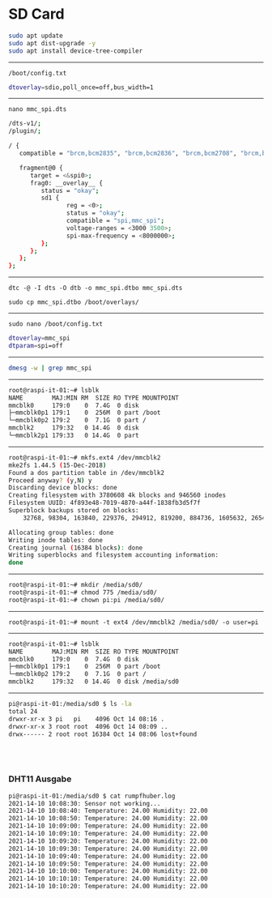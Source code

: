 # SD Card

```bash
sudo apt update
sudo apt dist-upgrade -y
sudo apt install device-tree-compiler
```

<hr>

`/boot/config.txt`

```bash
dtoverlay=sdio,poll_once=off,bus_width=1
```

<hr>

`nano mmc_spi.dts`

```bash
/dts-v1/;
/plugin/;

/ {
   compatible = "brcm,bcm2835", "brcm,bcm2836", "brcm,bcm2708", "brcm,bcm2709";

   fragment@0 {
      target = <&spi0>;
      frag0: __overlay__ {
         status = "okay";
         sd1 {
                reg = <0>;
                status = "okay";
                compatible = "spi,mmc_spi";
                voltage-ranges = <3000 3500>;
                spi-max-frequency = <8000000>;
         };
      };
   };
};
```

<hr>

`dtc -@ -I dts -O dtb -o mmc_spi.dtbo mmc_spi.dts`

`sudo cp mmc_spi.dtbo /boot/overlays/`

<hr>

`sudo nano /boot/config.txt`

```bash
dtoverlay=mmc_spi
dtparam=spi=off
```

<hr>

```bash
dmesg -w | grep mmc_spi
```

<hr>

```bash
root@raspi-it-01:~# lsblk
NAME        MAJ:MIN RM  SIZE RO TYPE MOUNTPOINT
mmcblk0     179:0    0  7.4G  0 disk
├─mmcblk0p1 179:1    0  256M  0 part /boot
└─mmcblk0p2 179:2    0  7.1G  0 part /
mmcblk2     179:32   0 14.4G  0 disk
└─mmcblk2p1 179:33   0 14.4G  0 part
```



<hr>

````bash
root@raspi-it-01:~# mkfs.ext4 /dev/mmcblk2
mke2fs 1.44.5 (15-Dec-2018)
Found a dos partition table in /dev/mmcblk2
Proceed anyway? (y,N) y
Discarding device blocks: done
Creating filesystem with 3780608 4k blocks and 946560 inodes
Filesystem UUID: 4f893e48-7019-4870-a44f-1838fb3d5f7f
Superblock backups stored on blocks:
	32768, 98304, 163840, 229376, 294912, 819200, 884736, 1605632, 2654208

Allocating group tables: done
Writing inode tables: done
Creating journal (16384 blocks): done
Writing superblocks and filesystem accounting information:
done
````

<hr>

```bash
root@raspi-it-01:~# mkdir /media/sd0/
root@raspi-it-01:~# chmod 775 /media/sd0/
root@raspi-it-01:~# chown pi:pi /media/sd0/
```

<hr>

`root@raspi-it-01:~# mount -t ext4 /dev/mmcblk2 /media/sd0/ -o user=pi`

<hr>

````bash
root@raspi-it-01:~# lsblk
NAME        MAJ:MIN RM  SIZE RO TYPE MOUNTPOINT
mmcblk0     179:0    0  7.4G  0 disk
├─mmcblk0p1 179:1    0  256M  0 part /boot
└─mmcblk0p2 179:2    0  7.1G  0 part /
mmcblk2     179:32   0 14.4G  0 disk /media/sd0
````

<hr>

````bash
pi@raspi-it-01:/media/sd0 $ ls -la
total 24
drwxr-xr-x 3 pi   pi    4096 Oct 14 08:16 .
drwxr-xr-x 3 root root  4096 Oct 14 08:09 ..
drwx------ 2 root root 16384 Oct 14 08:06 lost+found
````

<br><br>

### DHT11 Ausgabe

```bash
pi@raspi-it-01:/media/sd0 $ cat rumpfhuber.log
2021-14-10 10:08:30: Sensor not working...
2021-14-10 10:08:40: Temperature: 24.00 Humidity: 22.00
2021-14-10 10:08:50: Temperature: 24.00 Humidity: 22.00
2021-14-10 10:09:00: Temperature: 24.00 Humidity: 22.00
2021-14-10 10:09:10: Temperature: 24.00 Humidity: 22.00
2021-14-10 10:09:20: Temperature: 24.00 Humidity: 22.00
2021-14-10 10:09:30: Temperature: 24.00 Humidity: 22.00
2021-14-10 10:09:40: Temperature: 24.00 Humidity: 22.00
2021-14-10 10:09:50: Temperature: 24.00 Humidity: 22.00
2021-14-10 10:10:00: Temperature: 24.00 Humidity: 22.00
2021-14-10 10:10:10: Temperature: 24.00 Humidity: 22.00
2021-14-10 10:10:20: Temperature: 24.00 Humidity: 22.00
```
